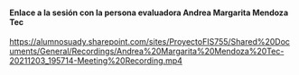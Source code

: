 #### Enlace a la sesión con la persona evaluadora Andrea Margarita Mendoza Tec
https://alumnosuady.sharepoint.com/sites/ProyectoFIS755/Shared%20Documents/General/Recordings/Andrea%20Margarita%20Mendoza%20Tec-20211203_195714-Meeting%20Recording.mp4
